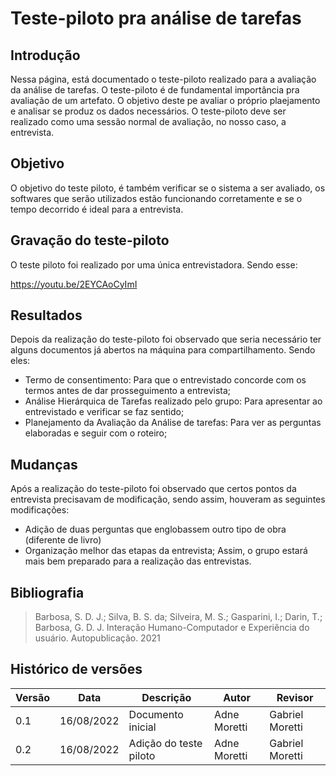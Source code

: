 # Teste-piloto pra análise de tarefas
## Introdução
Nessa página, está documentado o teste-piloto realizado para a avaliação da análise de tarefas.
O teste-piloto é de fundamental importância pra avaliação de um artefato. O objetivo deste pe avaliar o próprio plaejamento e analisar se produz os dados necessários. O teste-piloto deve ser realizado como uma sessão normal de avaliação, no nosso caso, a entrevista. 

## Objetivo
O objetivo do teste piloto, é também verificar se o sistema a ser avaliado, os softwares que serão utilizados estão funcionando corretamente e se o tempo decorrido é ideal para a entrevista.

## Gravação do teste-piloto
O teste piloto foi realizado por uma única entrevistadora. Sendo esse: 

https://youtu.be/2EYCAoCyImI

## Resultados

Depois da realização do teste-piloto foi observado que seria necessário ter alguns documentos já abertos na máquina para compartilhamento. Sendo eles:
- Termo de consentimento: Para que o entrevistado concorde com os termos antes de dar prosseguimento a entrevista;
- Análise Hierárquica de Tarefas realizado pelo grupo: Para apresentar ao entrevistado e verificar se faz sentido;
- Planejamento da Avaliação da Análise de tarefas: Para ver as perguntas elaboradas e seguir com o roteiro;

## Mudanças

Após a realização do teste-piloto foi observado que certos pontos da entrevista precisavam de modificação, sendo assim, houveram as seguintes modificações:
- Adição de duas perguntas que englobassem outro tipo de obra (diferente de livro)
- Organização melhor das etapas da entrevista;
Assim, o grupo estará mais bem preparado para a realização das entrevistas.

## Bibliografia

>Barbosa, S. D. J.; Silva, B. S. da; Silveira, M. S.; Gasparini, I.; Darin, T.; Barbosa, G. D. J. Interação Humano-Computador e Experiência do usuário. Autopublicação. 2021

## Histórico de versões

| Versão | Data       | Descrição                                 | Autor        | Revisor   |
| ------ | ---------- | ----------------------------------------- | ------------ | --------- |
| 0.1    | 16/08/2022 | Documento inicial                         | Adne Moretti |  Gabriel Moretti |
| 0.2    | 16/08/2022 | Adição do teste piloto                         | Adne Moretti | Gabriel Moretti  |
